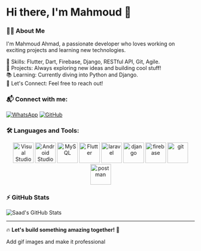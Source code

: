# Hi there, I'm Mahmoud 👋  

### 👨‍💻 About Me  
I'm Mahmoud Ahmad, a passionate developer who loves working on exciting projects and learning new technologies.

🔹 Skills: Flutter, Dart, Firebase, Django, RESTful API, Git, Agile.  
🚀 Projects: Always exploring new ideas and building cool stuff!  
📚 Learning: Currently diving into Python and Django.  
💬 Let's Connect: Feel free to reach out!

### 📬 Connect with me:  
[![WhatsApp](https://img.shields.io/badge/WhatsApp-25D366?style=for-the-badge&logo=whatsapp&logoColor=white)](https://wa.me/963933185877) 
[![GitHub](https://img.shields.io/badge/GitHub-181717?style=for-the-badge&logo=github&logoColor=white)](https://github.com/mahmouud-ahmad)  

### 🛠 Languages and Tools:  
<p align="center">
      <img src="https://www.vectorlogo.zone/logos/visualstudio_code/visualstudio_code-icon.svg" alt="Visual Studio Code" width="55" height="55"/> 
      <img src="https://cdn.worldvectorlogo.com/logos/android-studio-1.svg" alt="Android Studio" width="55" height="55"/>
      <img src="https://www.vectorlogo.zone/logos/mysql/mysql-icon.svg" alt="MySQL" width="55" height="55"/>
      <img src="https://www.vectorlogo.zone/logos/flutterio/flutterio-icon.svg" alt="Flutter" width="55" height="55"/>
      <img src="https://www.vectorlogo.zone/logos/laravel/laravel-icon.svg" alt="laravel" width="55" height="55"/> 
      <img src="https://www.vectorlogo.zone/logos/djangoproject/djangoproject-icon.svg" alt="django" width="55" height="55"/>
      <img src="https://www.vectorlogo.zone/logos/firebase/firebase-icon.svg" alt="firebase" width="55" height="55"/>
      <img src="https://www.vectorlogo.zone/logos/git-scm/git-scm-icon.svg" alt="git" width="55" height="55"/>
      <img src="https://www.vectorlogo.zone/logos/getpostman/getpostman-icon.svg" alt="postman" width="55" height="55"/>
</p>

### ⚡ GitHub Stats  
![Saad's GitHub Stats](https://github-readme-stats.vercel.app/api?username=mahmouud-ahmad&show_icons=true&theme=dark)  

---

🔥 **Let's build something amazing together!** 🚀  



Add gif images and make it professional
